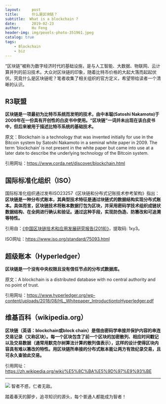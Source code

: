 ```yaml
---
layout:     post
title:      什么是区块链？
subtitle:  What is a blockchain ? 
date:       2019-02-23
author:     Hu Feng
header-img: img/pexels-photo-351961.jpeg
catalog: true
tags:
    - Blockchain
    - biz
---
```


“区块链”被称为数字经济时代的基础设施，是与人工智能、大数据、物联网、云计算并列的前沿技术。大众对区块链的印象，随着比特币价格的大起大落而起起伏伏。究竟什么是区块链呢？笔者收集了相关组织的官方定义，希望带给读者一个清晰的认识。

## R3联盟

**区块链是一项最初为比特币系统而发明的技术，由中本聪(Satoshi Nakamoto)于2009年在一份具有开创性的白皮书中使用。“区块链”一词并未出现在该白皮书中，但后来被用于描述比特币系统的基础技术。**

原文：Blockchain is a technology that was invented initially for use in the Bitcoin system by Satoshi Nakamoto in a seminal white paper in 2009. The term ‘blockchain’ is not present in the white paper but came into use at a later date to describe the underlying technology of the Bitcoin system.

引用网址：https://www.corda.net/discover/blockchain.html

## 国际标准化组织（ISO）

国际标准化组织通过发布ISO23257《区块链和分布式记账技术参考架构》指出：**区块链是一种分布式账本，其典型技术特征是通过块链式的数据结构实现分布式账本。具体而言，区块链技术将账本数据打包为区块，并采用密码学技术组织成链状数据结构、在全网进行确认和验证。通过这种手段，实现防伪造、防篡改和可追溯等特性。**

引用自：[《中国区块链技术和应用发展研究报告(2018)》](https://pan.baidu.com/s/1eYK65sV-uyGqmuClDcrxVQ)，提取码: 1xy3。

ISO网址：https://www.iso.org/standard/75093.html

## 超级账本（Hyperledger）

**区块链是一个没有中央权限且没有信任节点的分布式数据库。**

原文：A blockchain is a distributed database with no central authority and no point of trust. 

引用网址：https://www.hyperledger.org/wp-content/uploads/2018/08/HL_Whitepaper_IntroductiontoHyperledger.pdf

## 维基百科（wikipedia.org）

**区块链（英语：blockchain或block chain）是借由密码学串接并保护内容的串连交易记录（又称区块）。每一个区块包含了前一个区块的加密散列、相应时间戳记以及交易数据（通常用默克尔树算法计算的散列值表示），这样的设计使得区块内容具有难以篡改的特性。用区块链所串接的分布式账本能让两方有效纪录交易，且可永久查验此交易。**

引用网址：https://zh.wikipedia.org/wiki/%E5%8C%BA%E5%9D%97%E9%93%BE

---

![](http://www.jinhuaji.net/hufeng/document/photo.hf.com/imagepexels-photo-247409.jpeg?imageMogr2/size-limit/100k!)
智者不惑，仁者无敌。

踏着春天的脚步，追寻知识的源头，每个普通人都能成为智者！